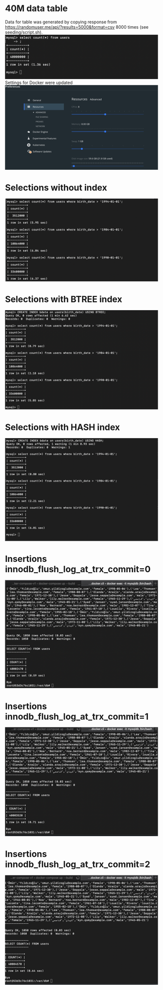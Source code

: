 # 40M data table
Data for table was generated by copying response from https://randomuser.me/api/?results=5000&format=csv 8000 times (see seeding/script.sh). ![Table](https://github.com/muteKey/mysql-tuning/blob/master/images/table-40M.png)
Settings for Docker were updated ![Docker](https://github.com/muteKey/mysql-tuning/blob/master/images/docker%20resources.png)

# Selections without index
![NoIndex](https://github.com/muteKey/mysql-tuning/blob/master/images/no-index-timings.png)

# Selections with BTREE index
![Btree](https://github.com/muteKey/mysql-tuning/blob/master/images/btree-index-timings.png)

# Selections with HASH index
![Hash](https://github.com/muteKey/mysql-tuning/blob/master/images/hash-index-timings.png)

# Insertions innodb_flush_log_at_trx_commit=0
![commit0](https://github.com/muteKey/mysql-tuning/blob/master/images/insertion-trx-commit-0.png)

# Insertions innodb_flush_log_at_trx_commit=1
![commit1](https://github.com/muteKey/mysql-tuning/blob/master/images/insertion-trx-commit-1.png)

# Insertions innodb_flush_log_at_trx_commit=2
![commit2](https://github.com/muteKey/mysql-tuning/blob/master/images/insertion-trx-commit-2.png)
